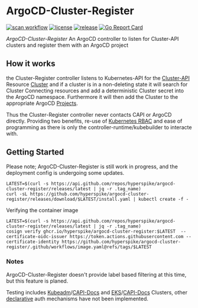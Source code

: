 # ArgoCD-Cluster-Register

[![scan workflow](https://github.com/hyperspike/argocd-cluster-register/actions/workflows/scan.yaml/badge.svg)](https://github.com/hyperspike/argocd-cluster-register/actions/workflows/scan.yaml)
[![license](https://badgen.net/github/license/hyperspike/argocd-cluster-register)](https://github.com/hyperspike/argocd-cluster-register/blob/main/LICENSE)
[![release](https://badgen.net/github/release/hyperspike/argocd-cluster-register/stable)](https://github.com/hyperspike/argocd-cluster-register/releases/latest)
[![Go Report Card](https://goreportcard.com/badge/github.com/hyperspike/argocd-cluster-register)](https://goreportcard.com/report/github.com/hyperspike/argocd-cluster-register)

_ArgoCD-Cluster-Register_ An ArgoCD controller to listen for Cluster-API clusters and register them with an ArgoCD project

## How it works

the Cluster-Register controller listens to Kubernetes-API for the [Cluster-API](https://cluster-api.sigs.k8s.io/) Resource [Cluster](https://doc.crds.dev/github.com/kubernetes-sigs/cluster-api/cluster.x-k8s.io/Cluster/v1beta1@v1.2.0) and if a cluster is in a non-deleting state it will search for Cluster Connecting resources and add a deterministic Cluster secret into the ArgoCD namespace. Furthermore it will then add the Cluster to the appropriate ArgoCD [Projects](https://doc.crds.dev/github.com/argoproj/argo-cd/argoproj.io/AppProject/v1alpha1@v2.4.4).

Thus the Cluster-Register controller never contacts CAPI or ArgoCD directly. Providing two benefits, re-use of [Kubernetes RBAC](https://kubernetes.io/docs/reference/access-authn-authz/rbac/) and ease of programming as there is only the controller-runtime/kubebuilder to interacte with.

## Getting Started

Please note; ArgoCD-Cluster-Register is still work in progress, and the deployment config is undergoing some updates.

    LATEST=$(curl -s https://api.github.com/repos/hyperspike/argocd-cluster-register/releases/latest | jq -r .tag_name)
    curl -sL https://github.com/hyperspike/argocd-cluster-register/releases/download/$LATEST/install.yaml | kubectl create -f -

Verifying the container image

    LATEST=$(curl -s https://api.github.com/repos/hyperspike/argocd-cluster-register/releases/latest | jq -r .tag_name)
    cosign verify ghcr.io/hyperspike/argocd-cluster-register:$LATEST  --certificate-oidc-issuer https://token.actions.githubusercontent.com --certificate-identity https://github.com/hyperspike/argocd-cluster-register/.github/workflows/image.yaml@refs/tags/$LATEST

### Notes

ArgoCD-Cluster-Register doesn't provide label based filtering at this time, but this feature is planed.

Testing includes [Kubeadm](https://kubernetes.io/docs/reference/setup-tools/kubeadm/)/[CAPI-Docs](https://cluster-api.sigs.k8s.io/tasks/kubeadm-bootstrap.html) and [EKS](https://www.amazonaws.cn/en/eks/)/[CAPI-Docs](https://cluster-api-aws.sigs.k8s.io/topics/eks/enabling.html) Clusters, other [declarative](https://argo-cd.readthedocs.io/en/stable/operator-manual/declarative-setup/#clusters) auth mechanisms have not been implemented.
